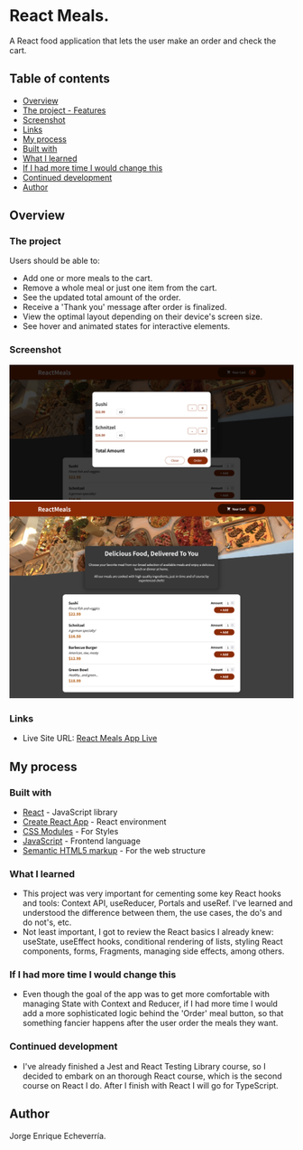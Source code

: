 # React Meals.

A React food application that lets the user make an order and check the cart.

## Table of contents

- [Overview](#overview)
- [The project - Features](#the-project)
- [Screenshot](#screenshot)
- [Links](#links)
- [My process](#my-process)
- [Built with](#built-with)
- [What I learned](#what-i-learned)
- [If I had more time I would change this](#if-i-had-more-time-i-would-change-this)
- [Continued development](#continued-development)
- [Author](#author)

## Overview

### The project

Users should be able to:

- Add one or more meals to the cart.
- Remove a whole meal or just one item from the cart.
- See the updated total amount of the order.
- Receive a 'Thank you' message after order is finalized.
- View the optimal layout depending on their device's screen size.
- See hover and animated states for interactive elements.

### Screenshot

![Screenshot of the project1](./src/screenshots/screenshot1.png)
![Screenshot of the project2](./src/screenshots/screenshot2.png)

### Links

- Live Site URL: [React Meals App Live](https://reactdummymeals.netlify.app/)

## My process

### Built with

- [React](https://reactjs.org/) - JavaScript library
- [Create React App](https://create-react-app.dev/) - React environment
- [CSS Modules](https://github.com/css-modules/css-modules) - For Styles
- [JavaScript](https://developer.mozilla.org/en-US/docs/Web/JavaScript) - Frontend language
- [Semantic HTML5 markup](https://www.w3.org/html/) - For the web structure

### What I learned

- This project was very important for cementing some key React hooks and tools: Context API, useReducer, Portals and useRef. I've learned and understood the difference between them, the use cases, the do's and do not's, etc.
- Not least important, I got to review the React basics I already knew: useState, useEffect hooks, conditional rendering of lists, styling React components, forms, Fragments, managing side effects, among others.

### If I had more time I would change this

- Even though the goal of the app was to get more comfortable with managing State with Context and Reducer, if I had more time I would add a more sophisticated logic behind the 'Order' meal button, so that something fancier happens after the user order the meals they want.

### Continued development

- I've already finished a Jest and React Testing Library course, so I decided to embark on an thorough React course, which is the second course on React I do. After I finish with React I will go for TypeScript.

## Author

Jorge Enrique Echeverría.
